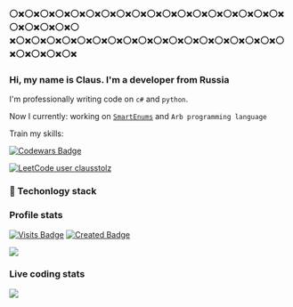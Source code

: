 ⭕✖️⭕✖️⭕✖️⭕✖️⭕✖️⭕✖️⭕✖️⭕✖️⭕✖️⭕✖️⭕✖️⭕✖️⭕✖️⭕✖️⭕✖️⭕✖️⭕✖️⭕✖️⭕✖️⭕✖️⭕✖️⭕✖️⭕
✖️⭕✖️⭕✖️⭕✖️⭕✖️⭕✖️⭕✖️⭕✖️⭕✖️⭕✖️⭕✖️⭕✖️⭕✖️⭕✖️⭕✖️⭕✖️⭕✖️⭕✖️⭕✖️⭕✖️⭕✖️⭕✖️⭕✖️
### Hi, my name is Claus. I'm a developer from Russia 
I'm professionally writing code on `c#` and `python`.

Now I currently: working on [`SmartEnums`](https://github.com/ClausStolz/SmartEnums) and `Arb programming language`

Train my skills: 

[![Codewars Badge](https://www.codewars.com/users/clausstolz/badges/micro)](https://www.codewars.com/users/clausstolz)

[![LeetCode user clausstolz](https://img.shields.io/badge/dynamic/json?style=for-the-badge&labelColor=black&color=%23ffa116&label=Solved&query=solvedOverTotal&url=https%3A%2F%2Fleetcode-badge.vercel.app%2Fapi%2Fusers%2Fclausstolz&logo=leetcode&logoColor=yellow)](https://leetcode.com/clausstolz/)

### :memo: Techonlogy stack
### Profile stats

[![Visits Badge](https://badges.pufler.dev/visits/clausstolz/clausstolz)](https://badges.pufler.dev)
[![Created Badge](https://badges.pufler.dev/created/clausstolz/timetable)](https://badges.pufler.dev)


<td align="center" style="padding=0;width=100%;">
      <img align="center" style="padding=0;" src="https://github-readme-stats.vercel.app/api/?username=ClausStolz&show_icons=true&hide_border=true&icon_color=C9F9D9&hide_title=true&count_private=true" />

### Live coding stats
  
<td align="center" style="padding=0;width=100%;">
      <img align="center" style="padding=0;" src="https://github-readme-stats.vercel.app/api/wakatime?username=ClausStolz&layout=compact&hide_border=true" />
    
    
